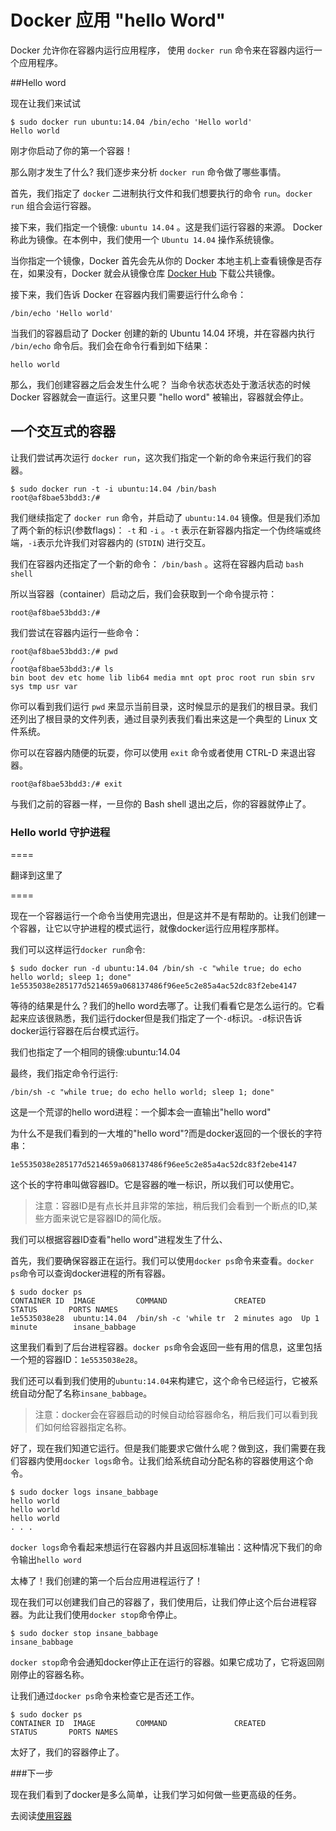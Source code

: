 Docker 应用 "hello Word"
===

Docker 允许你在容器内运行应用程序， 使用 `docker run` 命令来在容器内运行一个应用程序。

##Hello word

现在让我们来试试

	$ sudo docker run ubuntu:14.04 /bin/echo 'Hello world'
	Hello world

刚才你启动了你的第一个容器！

那么刚才发生了什么? 我们逐步来分析 `docker run` 命令做了哪些事情。

首先，我们指定了 `docker` 二进制执行文件和我们想要执行的命令 `run`。`docker run` 组合会运行容器。

接下来，我们指定一个镜像: `ubuntu 14.04` 。这是我们运行容器的来源。 Docker 称此为镜像。在本例中，我们使用一个 `Ubuntu 14.04` 操作系统镜像。

当你指定一个镜像，Docker 首先会先从你的 Docker 本地主机上查看镜像是否存在，如果没有，Docker 就会从镜像仓库 [Docker Hub](https://hub.docker.com/) 下载公共镜像。

接下来，我们告诉 Docker 在容器内我们需要运行什么命令：

	/bin/echo 'Hello world'

当我们的容器启动了 Docker 创建的新的 Ubuntu 14.04 环境，并在容器内执行 `/bin/echo` 命令后。我们会在命令行看到如下结果：

	hello world

那么，我们创建容器之后会发生什么呢？ 当命令状态状态处于激活状态的时候 Docker 容器就会一直运行。这里只要 "hello word" 被输出，容器就会停止。

## 一个交互式的容器

让我们尝试再次运行 `docker run`，这次我们指定一个新的命令来运行我们的容器。

	$ sudo docker run -t -i ubuntu:14.04 /bin/bash
	root@af8bae53bdd3:/#

我们继续指定了 `docker run` 命令，并启动了 `ubuntu:14.04` 镜像。但是我们添加了两个新的标识(参数flags)： `-t` 和 `-i` 。`-t` 表示在新容器内指定一个伪终端或终端，`-i`表示允许我们对容器内的 (`STDIN`) 进行交互。

我们在容器内还指定了一个新的命令： `/bin/bash` 。这将在容器内启动 `bash shell`

所以当容器（container）启动之后，我们会获取到一个命令提示符：

	root@af8bae53bdd3:/#

我们尝试在容器内运行一些命令：

	root@af8bae53bdd3:/# pwd
	/
	root@af8bae53bdd3:/# ls
	bin boot dev etc home lib lib64 media mnt opt proc root run sbin srv sys tmp usr var

你可以看到我们运行 `pwd` 来显示当前目录，这时候显示的是我们的根目录。我们还列出了根目录的文件列表，通过目录列表我们看出来这是一个典型的 Linux 文件系统。

你可以在容器内随便的玩耍，你可以使用 `exit` 命令或者使用 CTRL-D 来退出容器。

	root@af8bae53bdd3:/# exit

与我们之前的容器一样，一旦你的 Bash shell 退出之后，你的容器就停止了。


### Hello world 守护进程 

====

翻译到这里了

====

现在一个容器运行一个命令当使用完退出，但是这并不是有帮助的。让我们创建一个容器，让它以守护进程的模式运行，就像docker运行应用程序那样。

我们可以这样运行`docker run`命令:

	$ sudo docker run -d ubuntu:14.04 /bin/sh -c "while true; do echo hello world; sleep 1; done"
	1e5535038e285177d5214659a068137486f96ee5c2e85a4ac52dc83f2ebe4147

等待的结果是什么？我们的hello word去哪了。让我们看看它是怎么运行的。它看起来应该很熟悉，我们运行docker但是我们指定了一个`-d`标识。`-d`标识告诉docker运行容器在后台模式运行。

我们也指定了一个相同的镜像:ubuntu:14.04

最终，我们指定命令行运行:

	/bin/sh -c "while true; do echo hello world; sleep 1; done"

这是一个荒谬的hello word进程：一个脚本会一直输出"hello word"

为什么不是我们看到的一大堆的"hello word"?而是docker返回的一个很长的字符串：

	1e5535038e285177d5214659a068137486f96ee5c2e85a4ac52dc83f2ebe4147

这个长的字符串叫做容器ID。它是容器的唯一标识，所以我们可以使用它。

>注意：容器ID是有点长并且非常的笨拙，稍后我们会看到一个断点的ID,某些方面来说它是容器ID的简化版。

我们可以根据容器ID查看"hello word"进程发生了什么、

首先，我们要确保容器正在运行。我们可以使用`docker ps`命令来查看。`docker ps`命令可以查询docker进程的所有容器。

	$ sudo docker ps
	CONTAINER ID  IMAGE         COMMAND               CREATED        STATUS       PORTS NAMES
	1e5535038e28  ubuntu:14.04  /bin/sh -c 'while tr  2 minutes ago  Up 1 minute        insane_babbage

这里我们看到了后台进程容器。`docker ps`命令会返回一些有用的信息，这里包括一个短的容器ID：`1e5535038e28`。

我们还可以看到我们使用的`ubuntu:14.04`来构建它，这个命令已经运行，它被系统自动分配了名称`insane_babbage`。

>注意：docker会在容器启动的时候自动给容器命名，稍后我们可以看到我们如何给容器指定名称。

好了，现在我们知道它运行。但是我们能要求它做什么呢？做到这，我们需要在我们容器内使用`docker logs`命令。让我们给系统自动分配名称的容器使用这个命令。

	$ sudo docker logs insane_babbage
	hello world
	hello world
	hello world
	. . .

`docker logs`命令看起来想运行在容器内并且返回标准输出：这种情况下我们的命令输出`hello word`

太棒了！我们创建的第一个后台应用进程运行了！

现在我们可以创建我们自己的容器了，我们使用后，让我们停止这个后台进程容器。为此让我们使用`docker stop`命令停止。

	$ sudo docker stop insane_babbage
	insane_babbage

`docker stop`命令会通知docker停止正在运行的容器。如果它成功了，它将返回刚刚停止的容器名称。

让我们通过`docker ps`命令来检查它是否还工作。

	$ sudo docker ps
	CONTAINER ID  IMAGE         COMMAND               CREATED        STATUS       PORTS NAMES

太好了，我们的容器停止了。

###下一步

现在我们看到了docker是多么简单，让我们学习如何做一些更高级的任务。

去阅读[使用容器](usingdocker.md)



